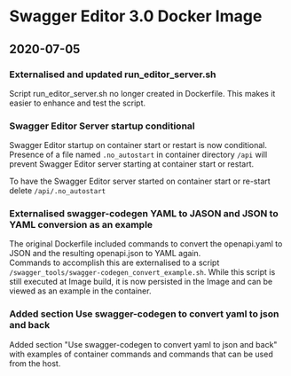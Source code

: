 <!--lint disable prohibited-strings-->
<!--lint disable maximum-line-length-->
<!--lint disable no-literal-urls-->
<!--lint disable no-trailing-spaces-->

# Swagger Editor 3.0 Docker Image

## 2020-07-05

### Externalised and updated run_editor_server.sh

Script run_editor_server.sh no longer created in Dockerfile.
This makes it easier to enhance and test the script.

### Swagger Editor Server startup conditional

Swagger Editor startup on container start or restart is now conditional.
Presence of a file named `.no_autostart` in container directory `/api` will prevent Swagger Editor server starting at container start or restart.

To have the Swagger Editor server started on container start or re-start delete `/api/.no_autostart`

### Externalised swagger-codegen YAML to JASON and JSON to YAML conversion as an example

The original Dockerfile included commands to convert the openapi.yaml to JSON and the resulting openapi.json to YAML again.  
Commands to accomplish this are externalised to a script `/swagger_tools/swagger-codegen_convert_example.sh`. While this script is still executed at Image build, it is now persisted in the Image and can be viewed as an example in the container.

### Added section __Use swagger-codegen to convert yaml to json and back__

Added section "Use swagger-codegen to convert yaml to json and back" with examples of container commands and commands that can be used from the host.

